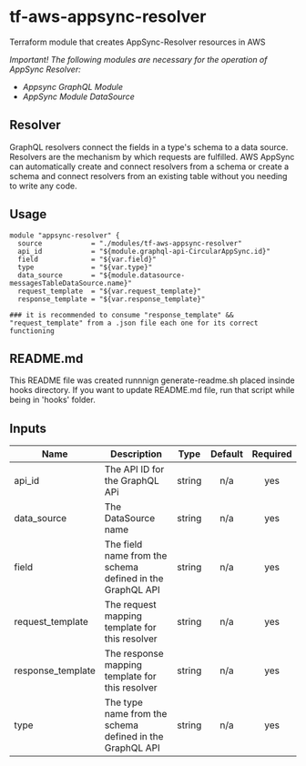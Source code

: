 
# tf-aws-appsync-resolver

Terraform module that creates AppSync-Resolver resources in AWS

_Important!_
  _The following modules are necessary for the operation of AppSync Resolver:_
* _Appsync GraphQL Module_
* _AppSync Module DataSource_

## Resolver

GraphQL resolvers connect the fields in a type's schema to a data source. Resolvers are the mechanism by which requests are fulfilled. AWS AppSync can automatically create and connect resolvers from a schema or create a schema and connect resolvers from an existing table without you needing to write any code.
## Usage
```hcl
module "appsync-resolver" {
  source            = "./modules/tf-aws-appsync-resolver"
  api_id            = "${module.graphql-api-CircularAppSync.id}"
  field             = "${var.field}"
  type              = "${var.type}"
  data_source       = "${module.datasource-messagesTableDataSource.name}"
  request_template  = "${var.request_template}"
  response_template = "${var.response_template}"

### it is recommended to consume "response_template" && "request_template" from a .json file each one for its correct functioning
```
## README.md
This README file was created runnnign generate-readme.sh placed insinde hooks directory.
If you want to update README.md file, run that script while being in 'hooks' folder.
## Inputs

| Name | Description | Type | Default | Required |
|------|-------------|:----:|:-----:|:-----:|
| api\_id | The API ID for the GraphQL APi | string | n/a | yes |
| data\_source | The DataSource name | string | n/a | yes |
| field | The field name from the schema defined in the GraphQL API | string | n/a | yes |
| request\_template | The request mapping template for this resolver | string | n/a | yes |
| response\_template | The response mapping template for this resolver | string | n/a | yes |
| type | The type name from the schema defined in the GraphQL API | string | n/a | yes |

